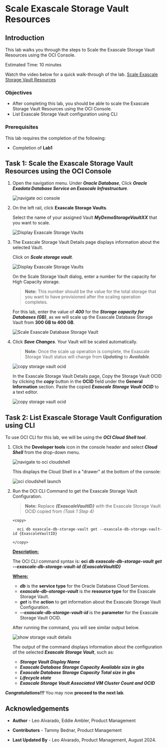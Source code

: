 


# Scale Exascale Storage Vault Resources


## Introduction

This lab walks you through the steps to Scale the Exascale Storage Vault Resources using the OCI Console.

Estimated Time: 10 minutes

Watch the video below for a quick walk-through of the lab.
[Scale Exascale Storage Vault Resources](youtube:"placeholder")


### Objectives

-   After completing this lab, you should be able to scale the Exascale Storage Vault Resources using the OCI Console.
-   List Exascale Storage Vault configuration using CLI


### Prerequisites

This lab requires the completion of the following:

* Completion of **Lab1**


## Task 1: Scale the Exascale Storage Vault Resources using the OCI Console

1. Open the navigation menu. Under ***Oracle Database***, Click ***Oracle Exadata Database Service on Exascale Infrastructure***.
   
   ![navigate oci console](./images/navigateocimenu.png " ")

2. On the left rail, click **Exascale Storage Vaults**. 
   
   Select the name of your assigned Vault ***MyDemoStorageVaultXX*** that you want to scale. 

   ![Display Exascale Storage Vaults](./images/exascale-storage-vault-list.png "Display Exascale Storage Vaults")
    
3. The Exascale Storage Vault Details page displays information about the selected Vault. 
   
   Click on ***Scale storage vault***.

   ![Display Exascale Storage Vaults](./images/exascale-storage-vault-details-page.png "Display Exascale Storage Vaults")

   On the Scale Storage Vault dialog, enter a number for the capacity for High Capacity storage. 
      >**Note:** This number should be the value for the total storage that you want to have provisioned after the scaling operation completes.
   
   

   For this lab, enter the value of ***400*** for the ***Storage capacity for Databases (GB)***, as we will scale up the Exascale Database Storage Vault from **300 GB to 400 GB**.

   ![Scale Exascale Database Storage Vault](./images/scale-up-storage-vault.png "Scale Exascale Database Storage Vault")

4. Click ***Save Changes***. Your Vault will be scaled automatically. 
   
      >**Note:** Once the scale up operation is complete, the Exascale Storage Vault status will change from ***Updating*** to ***Available***.

   ![copy storage vault ocid](./images/scale-up-storage-vault-updating.png "copy storage vault ocid")

   In the Exascale Storage Vault Details page, Copy the Storage Vault OCID by clicking the ***copy*** button in the **OCID** field under the **General Information** section. 
   Paste the copied ***Exascale Storage Vault OCID*** to a text editor.

   ![copy storage vault ocid](./images/scale-up-storage-vault-available.png "copy storage vault ocid")

## Task 2: List Exascale Storage Vault Configuration using CLI

To use OCI CLI for this lab, we will be using the ***OCI Cloud Shell tool***. 

1. Click the **Developer tools** icon in the console header and select ***Cloud Shell*** from the drop-down menu. 
   
   ![navigate to oci cloudshell](./images/cloudshell.png "navigate to oci cloudshell")

   This displays the Cloud Shell in a "drawer" at the bottom of the console:

   ![oci cloudshell launch](./images/cloudshelllaunch.png "oci cloudshell launch")

2. Run the OCI CLI Command to get the Exascale Storage Vault Configuration.

      >**Note:** Replace ***{ExascaleVaultID}*** with the Exascale Storage Vault OCID copied from *(Task 1 Step 4)*

    ```
    <copy>

      oci db exascale-db-storage-vault get --exascale-db-storage-vault-id {ExascaleVaultID}

    </copy>
    ```

   **<u>Description:</u>** 

   The OCI CLI command syntax is: **oci** ***db*** ***exascale-db-storage-vault*** ***get*** ***--exascale-db-storage-vault-id*** ***{ExascaleVaultID}***

   **<u>Where:</u>**

      * ***db*** is the **service type** for the Oracle Database Cloud Services.
      * ***exascale-db-storage-vault*** is the **resource type** for the Exascale Storage Vault.
      * ***get*** is the **action** to get information about the Exascale Storage Vault Configuration.
      * ***--exascale-db-storage-vault-id*** is the **parameter** for the Exascale Storage Vault OCID.

   After running the command, you will see similar output below.

   ![show storage vault details](./images/get-storage-vault-details.png "show storage vault details")

   The output of the command displays information about the configuration of the selected  ***Exascale Storage Vault***, such as:

      * ***Storage Vault Display Name***
      * ***Exascale Database Storage Capacity Available size in gbs***
      * ***Exascale Database Storage Capacity Total size in gbs***
      * ***Lifecycle state***
      * ***Exascale Storage Vault Associated VM Cluster Count and OCID***

***Congratulations!!!*** You may now **proceed to the next lab**.

## Acknowledgements

* **Author** - Leo Alvarado, Eddie Ambler, Product Management

* **Contributors** - Tammy Bednar, Product Management

* **Last Updated By** - Leo Alvarado, Product Management, August 2024.
